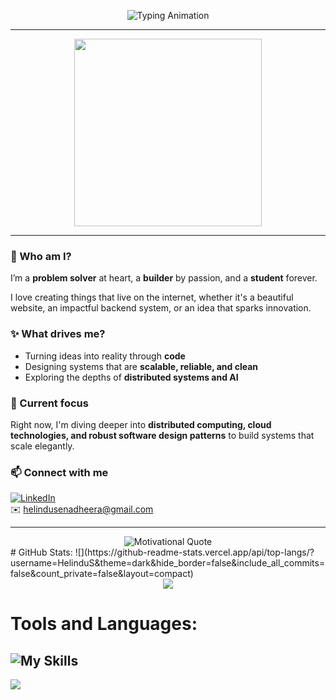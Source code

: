 <p align="center">
  <img src="https://readme-typing-svg.herokuapp.com?font=Fira+Code&duration=2500&pause=1000&color=2AA889&center=true&width=600&height=80&lines=Hey+there!+I'm+Helindu+Senadheera." alt="Typing Animation" />
</p>

---

<div align="center">
  <img src="https://media.giphy.com/media/qgQUggAC3Pfv687qPC/giphy.gif" width="300" />
</div>

---

### 🚀 Who am I?

I’m a **problem solver** at heart, a **builder** by passion, and a **student** forever.

I love creating things that live on the internet, whether it's a beautiful website, an impactful backend system, or an idea that sparks innovation.

### ✨ What drives me?

- Turning ideas into reality through **code**  
- Designing systems that are **scalable, reliable, and clean**  
- Exploring the depths of **distributed systems and AI**

### 🔭 Current focus

Right now, I'm diving deeper into **distributed computing, cloud technologies, and robust software design patterns** to build systems that scale elegantly.

### 📫 Connect with me

[![LinkedIn](https://img.shields.io/badge/LinkedIn-HelinduSenadheera-blue?logo=linkedin&style=flat)](https://www.linkedin.com/in/helindusenadheera/)  
✉️ helindusenadheera@gmail.com

---

<div align="center">
  <img src="https://quotes-github-readme.vercel.app/api?type=horizontal&theme=dark&quote=Code.+Create.+Learn.+Repeat." alt="Motivational Quote" />
</div>
# GitHub Stats:
![](https://github-readme-stats.vercel.app/api/top-langs/?username=HelinduS&theme=dark&hide_border=false&include_all_commits=false&count_private=false&layout=compact)

<div align="center">
    <img src="https://github-readme-activity-graph.vercel.app/graph?username=HelinduS&bg_color=011627&color=79d3c3&line=c792ea&point=ffeb95&area=true&hide_border=false" border-radius="15">
</div>

# Tools and Languages:
![My Skills](https://skillicons.dev/icons?i=react,nodejs,nextjs,typescript,python,r,java,html,css,js,firebase,mongodb,mysql,aws,azure,docker,vscode,github,bootstrap,tailwind,materialui,figma)
---
[![](https://visitcount.itsvg.in/api?id=HelinduS&icon=0&color=0)](https://visitcount.itsvg.in)

